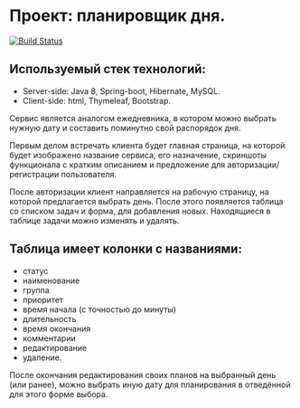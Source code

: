 Проект: планировщик дня.
========================

[![Build Status](https://travis-ci.com/maximlevitan/scheduler.svg)](https://travis-ci.com/maximlevitan/scheduler)

## Используемый стек технологий:
- Server-side: Java 8, Spring-boot, Hibernate, MySQL.
- Client-side: html, Thymeleaf, Bootstrap.

Сервис является аналогом ежедневника, в котором можно выбрать нужную дату и составить поминутно свой распорядок дня.

Первым делом встречать клиента будет главная страница, на которой будет изображено название сервиса, его назначение, скриншоты функционала с кратким описанием и предложение для авторизации/регистрации пользователя.
  
После авторизации клиент направляется на рабочую страницу, на которой предлагается выбрать день. После этого появляется таблица со списком задач и форма, для добавления новых. Находящиеся в таблице задачи можно изменять и удалять. 

## Таблица имеет колонки с названиями: 
- статус
- наименование
- группа
- приоритет
- время начала (с точностью до минуты)
- длительность
- время окончания
- комментарии
- редактирование
- удаление.
   
После окончания редактирования своих планов на выбранный день (или ранее), можно выбрать иную дату для планирования в отведённой для этого форме выбора.
